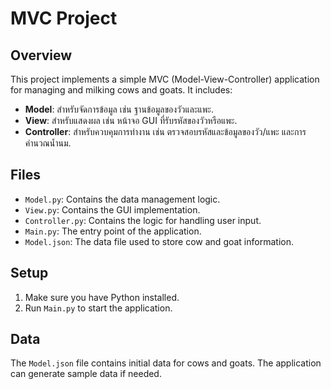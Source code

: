 # MVC Project

## Overview
This project implements a simple MVC (Model-View-Controller) application for managing and milking cows and goats. It includes:

- **Model**: สำหรับจัดการข้อมูล เช่น ฐานข้อมูลของวัวและแพะ.
- **View**: สำหรับแสดงผล เช่น หน้าจอ GUI ที่รับรหัสของวัวหรือแพะ.
- **Controller**: สำหรับควบคุมการทำงาน เช่น ตรวจสอบรหัสและข้อมูลของวัว/แพะ และการคำนวณน้ำนม.

## Files
- `Model.py`: Contains the data management logic.
- `View.py`: Contains the GUI implementation.
- `Controller.py`: Contains the logic for handling user input.
- `Main.py`: The entry point of the application.
- `Model.json`: The data file used to store cow and goat information.

## Setup
1. Make sure you have Python installed.
2. Run `Main.py` to start the application.

## Data
The `Model.json` file contains initial data for cows and goats. The application can generate sample data if needed.
